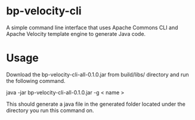 # bp-velocity-cli
A simple command line interface that uses Apache Commons CLI and Apache Velocity template engine to generate Java code.

Usage
======
Download the bp-velocity-cli-all-0.1.0.jar from build/libs/ directory and run the following command.

java -jar bp-velocity-cli-all-0.1.0.jar -g < name >

This should generate a java file in the generated folder located under the directory you run this command on.
